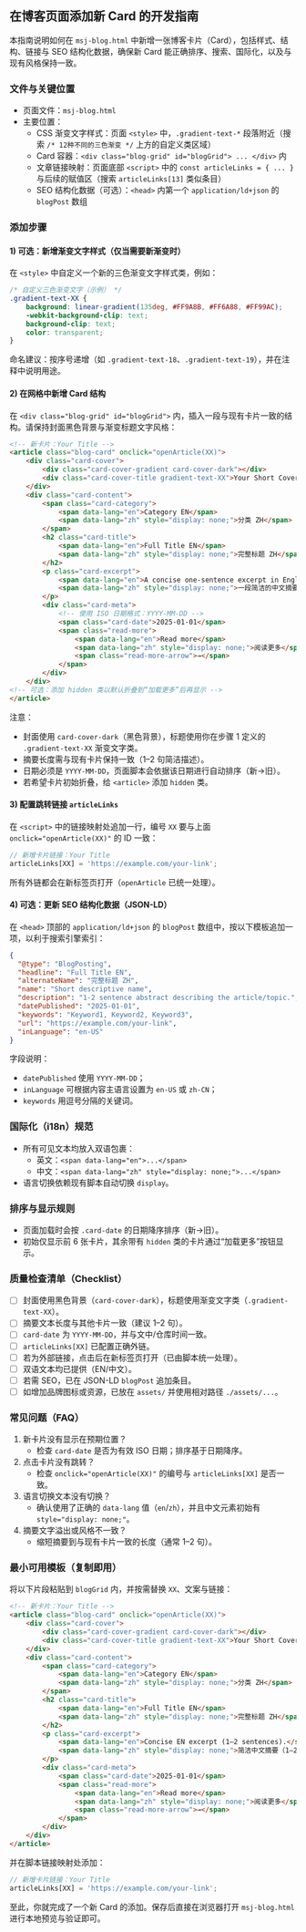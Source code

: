## 在博客页面添加新 Card 的开发指南

本指南说明如何在 `msj-blog.html` 中新增一张博客卡片（Card），包括样式、结构、链接与 SEO 结构化数据，确保新 Card 能正确排序、搜索、国际化，以及与现有风格保持一致。

### 文件与关键位置
- 页面文件：`msj-blog.html`
- 主要位置：
  - CSS 渐变文字样式：页面 `<style>` 中，`.gradient-text-*` 段落附近（搜索 `/* 12种不同的三色渐变 */` 上方的自定义类区域）
  - Card 容器：`<div class="blog-grid" id="blogGrid"> ... </div>` 内
  - 文章链接映射：页面底部 `<script>` 中的 `const articleLinks = { ... }` 与后续的赋值区（搜索 `articleLinks[13]` 类似条目）
  - SEO 结构化数据（可选）：`<head>` 内第一个 `application/ld+json` 的 `blogPost` 数组

### 添加步骤

#### 1) 可选：新增渐变文字样式（仅当需要新渐变时）
在 `<style>` 中自定义一个新的三色渐变文字样式类，例如：

```css
/* 自定义三色渐变文字（示例） */
.gradient-text-XX {
    background: linear-gradient(135deg, #FF9A8B, #FF6A88, #FF99AC);
    -webkit-background-clip: text;
    background-clip: text;
    color: transparent;
}
```

命名建议：按序号递增（如 `.gradient-text-18`、`.gradient-text-19`），并在注释中说明用途。

#### 2) 在网格中新增 Card 结构
在 `<div class="blog-grid" id="blogGrid">` 内，插入一段与现有卡片一致的结构。请保持封面黑色背景与渐变标题文字风格：

```html
<!-- 新卡片：Your Title -->
<article class="blog-card" onclick="openArticle(XX)">
    <div class="card-cover">
        <div class="card-cover-gradient card-cover-dark"></div>
        <div class="card-cover-title gradient-text-XX">Your Short Cover Title</div>
    </div>
    <div class="card-content">
        <span class="card-category">
            <span data-lang="en">Category EN</span>
            <span data-lang="zh" style="display: none;">分类 ZH</span>
        </span>
        <h2 class="card-title">
            <span data-lang="en">Full Title EN</span>
            <span data-lang="zh" style="display: none;">完整标题 ZH</span>
        </h2>
        <p class="card-excerpt">
            <span data-lang="en">A concise one-sentence excerpt in English.</span>
            <span data-lang="zh" style="display: none;">一段简洁的中文摘要，控制在一到两句话。</span>
        </p>
        <div class="card-meta">
            <!-- 使用 ISO 日期格式：YYYY-MM-DD -->
            <span class="card-date">2025-01-01</span>
            <span class="read-more">
                <span data-lang="en">Read more</span>
                <span data-lang="zh" style="display: none;">阅读更多</span>
                <span class="read-more-arrow">→</span>
            </span>
        </div>
    </div>
<!-- 可选：添加 hidden 类以默认折叠到“加载更多”后再显示 -->
</article>
```

注意：
- 封面使用 `card-cover-dark`（黑色背景），标题使用你在步骤 1 定义的 `.gradient-text-XX` 渐变文字类。
- 摘要长度需与现有卡片保持一致（1–2 句简洁描述）。
- 日期必须是 `YYYY-MM-DD`，页面脚本会依据该日期进行自动排序（新→旧）。
- 若希望卡片初始折叠，给 `<article>` 添加 `hidden` 类。

#### 3) 配置跳转链接 `articleLinks`
在 `<script>` 中的链接映射处追加一行，编号 `XX` 要与上面 `onclick="openArticle(XX)"` 的 ID 一致：

```js
// 新增卡片链接：Your Title
articleLinks[XX] = 'https://example.com/your-link';
```

所有外链都会在新标签页打开（`openArticle` 已统一处理）。

#### 4) 可选：更新 SEO 结构化数据（JSON-LD）
在 `<head>` 顶部的 `application/ld+json` 的 `blogPost` 数组中，按以下模板追加一项，以利于搜索引擎索引：

```json
{
  "@type": "BlogPosting",
  "headline": "Full Title EN",
  "alternateName": "完整标题 ZH",
  "name": "Short descriptive name",
  "description": "1-2 sentence abstract describing the article/topic.",
  "datePublished": "2025-01-01",
  "keywords": "Keyword1, Keyword2, Keyword3",
  "url": "https://example.com/your-link",
  "inLanguage": "en-US"
}
```

字段说明：
- `datePublished` 使用 `YYYY-MM-DD`；
- `inLanguage` 可根据内容主语言设置为 `en-US` 或 `zh-CN`；
- `keywords` 用逗号分隔的关键词。

### 国际化（i18n）规范
- 所有可见文本均放入双语包裹：
  - 英文：`<span data-lang="en">...</span>`
  - 中文：`<span data-lang="zh" style="display: none;">...</span>`
- 语言切换依赖现有脚本自动切换 `display`。

### 排序与显示规则
- 页面加载时会按 `.card-date` 的日期降序排序（新→旧）。
- 初始仅显示前 6 张卡片，其余带有 `hidden` 类的卡片通过“加载更多”按钮显示。

### 质量检查清单（Checklist）
- [ ] 封面使用黑色背景（`card-cover-dark`），标题使用渐变文字类（`.gradient-text-XX`）。
- [ ] 摘要文本长度与其他卡片一致（建议 1–2 句）。
- [ ] `card-date` 为 `YYYY-MM-DD`，并与文中/仓库时间一致。
- [ ] `articleLinks[XX]` 已配置正确外链。
- [ ] 若为外部链接，点击后在新标签页打开（已由脚本统一处理）。
- [ ] 双语文本均已提供（EN/中文）。
- [ ] 若需 SEO，已在 JSON-LD `blogPost` 追加条目。
- [ ] 如增加品牌图标或资源，已放在 `assets/` 并使用相对路径 `./assets/...`。

### 常见问题（FAQ）
1. 新卡片没有显示在预期位置？
   - 检查 `card-date` 是否为有效 ISO 日期；排序基于日期降序。
2. 点击卡片没有跳转？
   - 检查 `onclick="openArticle(XX)"` 的编号与 `articleLinks[XX]` 是否一致。
3. 语言切换文本没有切换？
   - 确认使用了正确的 `data-lang` 值（`en`/`zh`），并且中文元素初始有 `style="display: none;"`。
4. 摘要文字溢出或风格不一致？
   - 缩短摘要到与现有卡片一致的长度（通常 1–2 句）。

### 最小可用模板（复制即用）
将以下片段粘贴到 `blogGrid` 内，并按需替换 `XX`、文案与链接：

```html
<!-- 新卡片：Your Title -->
<article class="blog-card" onclick="openArticle(XX)">
    <div class="card-cover">
        <div class="card-cover-gradient card-cover-dark"></div>
        <div class="card-cover-title gradient-text-XX">Your Short Cover Title</div>
    </div>
    <div class="card-content">
        <span class="card-category">
            <span data-lang="en">Category EN</span>
            <span data-lang="zh" style="display: none;">分类 ZH</span>
        </span>
        <h2 class="card-title">
            <span data-lang="en">Full Title EN</span>
            <span data-lang="zh" style="display: none;">完整标题 ZH</span>
        </h2>
        <p class="card-excerpt">
            <span data-lang="en">Concise EN excerpt (1–2 sentences).</span>
            <span data-lang="zh" style="display: none;">简洁中文摘要（1–2句）。</span>
        </p>
        <div class="card-meta">
            <span class="card-date">2025-01-01</span>
            <span class="read-more">
                <span data-lang="en">Read more</span>
                <span data-lang="zh" style="display: none;">阅读更多</span>
                <span class="read-more-arrow">→</span>
            </span>
        </div>
    </div>
</article>
```

并在脚本链接映射处添加：

```js
// 新增卡片链接：Your Title
articleLinks[XX] = 'https://example.com/your-link';
```

至此，你就完成了一个新 Card 的添加。保存后直接在浏览器打开 `msj-blog.html` 进行本地预览与验证即可。


